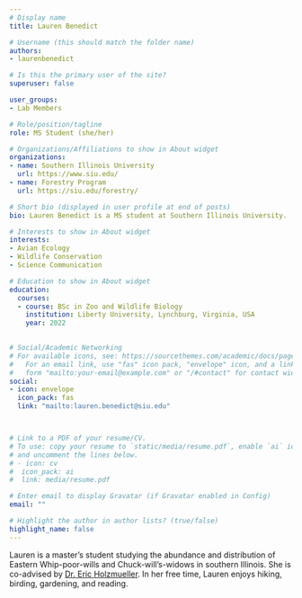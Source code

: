 ```yaml
---
# Display name
title: Lauren Benedict

# Username (this should match the folder name)
authors:
- laurenbenedict

# Is this the primary user of the site?
superuser: false

user_groups: 
- Lab Members

# Role/position/tagline
role: MS Student (she/her)

# Organizations/Affiliations to show in About widget
organizations:
- name: Southern Illinois University
  url: https://www.siu.edu/
- name: Forestry Program
  url: https://siu.edu/forestry/

# Short bio (displayed in user profile at end of posts)
bio: Lauren Benedict is a MS student at Southern Illinois University.

# Interests to show in About widget
interests:
- Avian Ecology
- Wildlife Conservation   
- Science Communication

# Education to show in About widget
education:
  courses:
  - course: BSc in Zoo and Wildlife Biology
    institution: Liberty University, Lynchburg, Virginia, USA
    year: 2022    
 

# Social/Academic Networking
# For available icons, see: https://sourcethemes.com/academic/docs/page-builder/#icons
#   For an email link, use "fas" icon pack, "envelope" icon, and a link in the
#   form "mailto:your-email@example.com" or "/#contact" for contact widget.
social:
- icon: envelope
  icon_pack: fas
  link: "mailto:lauren.benedict@siu.edu"



# Link to a PDF of your resume/CV.
# To use: copy your resume to `static/media/resume.pdf`, enable `ai` icons in `params.toml`, 
# and uncomment the lines below.
# - icon: cv
#  icon_pack: ai
#  link: media/resume.pdf

# Enter email to display Gravatar (if Gravatar enabled in Config)
email: ""

# Highlight the author in author lists? (true/false)
highlight_name: false
---
```


Lauren is a master’s student studying the abundance and distribution of Eastern Whip-poor-wills and Chuck-will’s-widows in southern Illinois. She is co-advised by [Dr. Eric Holzmueller](https://academics.siu.edu/agriculture/forestry/faculty/holzmueller-eric.php).  In her free time, Lauren enjoys hiking, birding, gardening, and reading.



